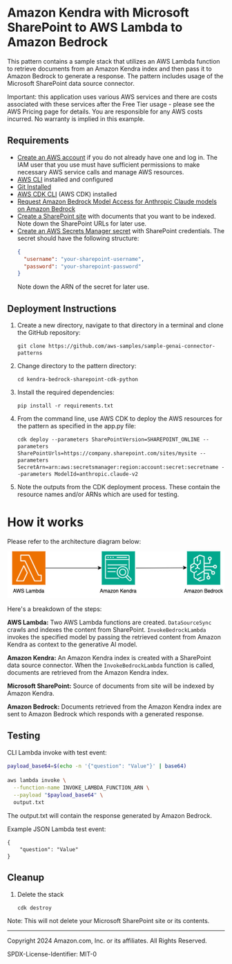 # Amazon Kendra with Microsoft SharePoint to AWS Lambda to Amazon Bedrock

This pattern contains a sample stack that utilizes an AWS Lambda function to retrieve documents from an Amazon Kendra index and then pass it to Amazon Bedrock to generate a response. The pattern includes usage of the Microsoft SharePoint data source connector.

Important: this application uses various AWS services and there are costs associated with these services after the Free Tier usage - please see the AWS Pricing page for details. You are responsible for any AWS costs incurred. No warranty is implied in this example.

## Requirements
* [Create an AWS account](https://portal.aws.amazon.com/gp/aws/developer/registration/index.html) if you do not already have one and log in. The IAM user that you use must have sufficient permissions to make necessary AWS service calls and manage AWS resources.
* [AWS CLI](https://docs.aws.amazon.com/cli/latest/userguide/install-cliv2.html) installed and configured
* [Git Installed](https://git-scm.com/book/en/v2/Getting-Started-Installing-Git)
* [AWS CDK CLI](https://docs.aws.amazon.com/cdk/v2/guide/getting_started.html) (AWS CDK) installed
* [Request Amazon Bedrock Model Access for Anthropic Claude models on Amazon Bedrock](https://docs.aws.amazon.com/bedrock/latest/userguide/model-access.html)
* [Create a SharePoint site](https://support.microsoft.com/en-us/office/create-a-team-site-in-sharepoint-ef10c1e7-15f3-42a3-98aa-b5972711777d) with documents that you want to be indexed. Note down the SharePoint URLs for later use.
* [Create an AWS Secrets Manager secret](https://docs.aws.amazon.com/secretsmanager/latest/userguide/create_secret.html) with SharePoint credentials. The secret should have the following structure:
  ```json
  {
    "username": "your-sharepoint-username",
    "password": "your-sharepoint-password"
  }
  ```
  Note down the ARN of the secret for later use.

## Deployment Instructions
1. Create a new directory, navigate to that directory in a terminal and clone the GitHub repository:
    ```
    git clone https://github.com/aws-samples/sample-genai-connector-patterns
    ```
1. Change directory to the pattern directory:
    ```
    cd kendra-bedrock-sharepoint-cdk-python
    ```
1. Install the required dependencies:
    ```
    pip install -r requirements.txt
    ```
1. From the command line, use AWS CDK to deploy the AWS resources for the pattern as specified in the app.py file:
    ```
    cdk deploy --parameters SharePointVersion=SHAREPOINT_ONLINE --parameters SharePointUrls=https://company.sharepoint.com/sites/mysite --parameters SecretArn=arn:aws:secretsmanager:region:account:secret:secretname --parameters ModelId=anthropic.claude-v2
    ```

1. Note the outputs from the CDK deployment process. These contain the resource names and/or ARNs which are used for testing.

# How it works
Please refer to the architecture diagram below:

![End to End Architecture](images/architecture.png)

Here's a breakdown of the steps:

**AWS Lambda:** Two AWS Lambda functions are created. `DataSourceSync` crawls and indexes the content from SharePoint. `InvokeBedrockLambda` invokes the specified model by passing the retrieved content from Amazon Kendra as context to the generative AI model.

**Amazon Kendra:** An Amazon Kendra index is created with a SharePoint data source connector. When the `InvokeBedrockLambda` function is called, documents are retrieved from the Amazon Kendra index.

**Microsoft SharePoint:** Source of documents from site will be indexed by Amazon Kendra.

**Amazon Bedrock:** Documents retrieved from the Amazon Kendra index are sent to Amazon Bedrock which responds with a generated response.

## Testing

CLI Lambda invoke with test event:

```bash
payload_base64=$(echo -n '{"question": "Value"}' | base64)

aws lambda invoke \
  --function-name INVOKE_LAMBDA_FUNCTION_ARN \
  --payload "$payload_base64" \
  output.txt
```

The output.txt will contain the response generated by Amazon Bedrock.

Example JSON Lambda test event:

```
{
    "question": "Value"
}
```

## Cleanup

1. Delete the stack
    ```bash
    cdk destroy
    ```

Note: This will not delete your Microsoft SharePoint site or its contents.

----
Copyright 2024 Amazon.com, Inc. or its affiliates. All Rights Reserved.

SPDX-License-Identifier: MIT-0
